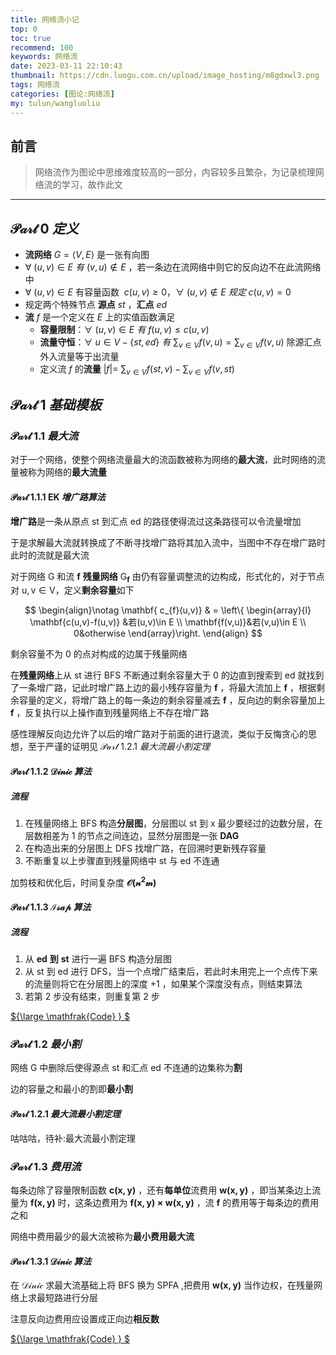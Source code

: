 ```yaml
---
title: 网络流小记
top: 0
toc: true
recommend: 100 
keywords: 网络流
date: 2023-03-11 22:10:43
thumbnail: https://cdn.luogu.com.cn/upload/image_hosting/m8gdxwl3.png
tags: 网络流
categories: [图论:网络流]
my: tulun/wangluoliu
---
```


## 前言

> 网络流作为图论中思维难度较高的一部分，内容较多且繁杂，为记录梳理网络流的学习，故作此文

---

## $\mathcal{Part\ \mathrm{0}}\ 定义$

* **流网络** $G=\left \langle V,E \right \rangle$ 是一张有向图
* $\forall\ (u,v)\in E\ 有\ (v,u)\notin E$ ，若一条边在流网络中则它的反向边不在此流网络中
* $\forall\ (u,v)\in E$ 有容量函数 $\ c(u,v)\ge 0$，$\forall\ (u,v) \notin E \ 规定\ c(u,v)= 0$
* 规定两个特殊节点 **源点** $st$ ，**汇点** $ed$
* **流** $f$ 是一个定义在 $E$ 上的实值函数满足
  * **容量限制**：$\forall\ (u,v)\in E\ 有\ f(u,v)\le c(u,v)$
  * **流量守恒**：$\forall\ u\in V-\left \{st,ed\right \}\ 有\ \sum_{v\in V}f(v,u) =\sum_{v\in V}f(v,u)$ 除源汇点外入流量等于出流量
  * 定义流 $f$ 的**流量** $\left | f \right | =\ \sum_{v\in V}f(st,v)-\sum_{v\in V}f(v,st)$

## $\mathcal{Part\ \mathrm{1}}\ 基础模板$

### $\mathcal{Part\ \mathrm{1.1}}\ 最大流$

对于一个网络，使整个网络流量最大的流函数被称为网络的**最大流**，此时网络的流量被称为网络的**最大流量**

#### $\mathcal{Part\ 1.1.1}\ \mathsf{EK}\ 增广路算法$

**增广路**是一条从原点 $\mathrm{st}$ 到汇点 $\mathrm{ed}$ 的路径使得流过这条路径可以令流量增加

于是求解最大流就转换成了不断寻找增广路将其加入流中，当图中不存在增广路时此时的流就是最大流

对于网络 $\mathrm{G}$ 和流 $\mathbf{f}$ **残量网络** $\mathrm{G_{\mathbf{f}}}$ 由仍有容量调整流的边构成，形式化的，对于节点对 $\mathrm{u,v\in V}$，定义**剩余容量**如下

$$
\begin{align}\notag
\mathbf{ c_{f}(u,v)} & = \left\{
  \begin{array}{l}
  \mathbf{c(u,v)-f(u,v)} &若(u,v)\in E
  \\ \mathbf{f(v,u)}&若(v,u)\in E
  \\  0&otherwise
  \end{array}\right.
  \end{align}
$$

剩余容量不为 $0$ 的点对构成的边属于残量网络

在**残量网络**上从 $\mathrm{st}$ 进行 $\mathsf{BFS}$ 不断通过剩余容量大于 $0$ 的边直到搜索到 $\mathrm{ed}$ 就找到了一条增广路，记此时增广路上边的最小残存容量为 $\mathbf{f}$ ，将最大流加上 $\mathbf{f}$ ，根据剩余容量的定义，将增广路上的每一条边的剩余容量减去 $\mathbf{f}$ ，反向边的剩余容量加上 $\mathbf{f}$ ，反复执行以上操作直到残量网络上不存在增广路

感性理解反向边允许了以后的增广路对于前面的进行退流，类似于反悔贪心的思想，至于严谨的证明见 $\mathcal{Part\ 1.2.1}\ 最大流最小割定理$

#### $\mathcal{Part\ 1.1.2}\ \mathcal{Dinic}\ 算法$

##### 流程

1. 在残量网络上 $\mathsf{BFS}$ 构造**分层图**，分层图以 $\text{st}$ 到 $\text{x}$ 最少要经过的边数分层，在层数相差为 $1$ 的节点之间连边，显然分层图是一张 **$\text{DAG}$**
2. 在构造出来的分层图上 $\mathsf{DFS}$ 找增广路，在回溯时更新残存容量
3. 不断重复以上步骤直到残量网络中 $\text{st}$ 与 $\text{ed}$ 不连通

加剪枝和优化后，时间复杂度 **$\mathcal{O(n^2m)}$**

#### $\mathcal{Part\ 1.1.3}\ \mathcal{Isap}\ 算法$

##### 流程

1. 从 **$\text{ed}$** **到** **$\text{st}$** 进行一遍 $\mathsf{BFS}$ 构造分层图
2. 从 $\text{st}$ 到 $\text{ed}$ 进行 $\mathsf{DFS}$，当一个点增广结束后，若此时未用完上一个点传下来的流量则将它在分层图上的深度 $+1$ ，如果某个深度没有点，则结束算法
3. 若第 $2$ 步没有结束，则重复第 $2$ 步

[${\large \mathfrak{Code} } $](https://github.com/linhanpi/code/blob/main/code/%E5%9B%BE%E8%AE%BA/%E7%BD%91%E7%BB%9C%E6%B5%81/%E6%9C%80%E5%A4%A7%E6%B5%81/%E3%80%8C%E6%A8%A1%E6%9D%BF%E3%80%8D_ISAP.cpp)

### $\mathcal{Part\ 1.2}\ 最小割$

网络 $\mathrm{G}$ 中删除后使得源点 $\mathrm{st}$ 和汇点 $\mathrm{ed}$ 不连通的边集称为**割**

边的容量之和最小的割即**最小割**

#### $\mathcal{Part\ 1.2.1}\ 最大流最小割定理$

咕咕咕，待补:最大流最小割定理

### $\mathcal{Part\ 1.3}\ 费用流$

每条边除了容量限制函数 $\mathbf{c(x,y)}$ ，还有**每单位**流费用 $\mathbf{w(x,y)}$ ，即当某条边上流量为 $\mathbf{f(x,y)}$ 时，这条边费用为 $\mathbf{f(x,y)\times w(x,y)}$ ，流 $\mathbf{f}$ 的费用等于每条边的费用之和

网络中费用最少的最大流被称为**最小费用最大流**

#### $\mathcal{Part\ 1.3.1}\ \mathcal{Dinic}\ 算法$

在 $\mathcal{Dinic}$ 求最大流基础上将 $\mathsf{BFS}$ 换为 $\mathsf{SPFA}$ ,把费用 $\mathbf{w(x,y)}$ 当作边权，在残量网络上求最短路进行分层

注意反向边费用应设置成正向边**相反数**

[${\large \mathfrak{Code} } $](https://github.com/linhanpi/code/blob/main/code/%E5%9B%BE%E8%AE%BA/%E7%BD%91%E7%BB%9C%E6%B5%81/%E8%B4%B9%E7%94%A8%E6%B5%81/%E3%80%8C%E6%A8%A1%E6%9D%BF%E3%80%8D_%E5%A4%9A%E8%B7%AF%E5%A2%9E%E5%B9%BFSPFA.cpp)
